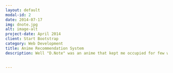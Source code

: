 ```yaml
---
layout: default
modal-id: 2
date: 2014-07-17
img: dnote.jpg
alt: image-alt
project-date: April 2014
client: Start Bootstrap
category: Web Development
title: Anime Recommendation System
description: Well "D.Note" was an anime that kept me occupied for few weeks but I could'nt find a similar anime/webseries , so in this ipython-kernel I use nearset neighbour approach to predict similar anime series and the link to this kernel is <a href="https://github.com/pbpranavk/Anime/blob/master/AnimeRecommendation"  class="btn btn-default"><i class="fa fa-fw fa-github"></i> github</a> 
 

---
```

